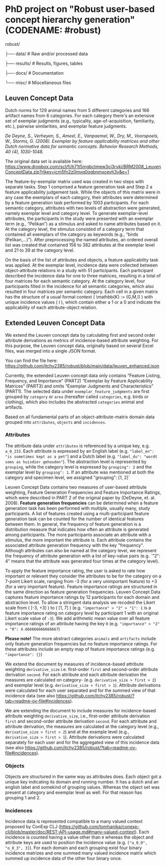 # PhD project on "Robust user-based concept hierarchy generation"  (CODENAME: #robust)

robust/

├── data/                    # Raw and/or processed data

├── results/			     # Results, figures, tables

├── docs/				     # Documentation

└── misc/                    # Miscellaneous files

## Leuven Concept Data

Dutch norms for 129 animal names from 5 different categories and 166 artifact names from 6 categories. For each category there's an extensive set of exemplar judgments (e.g., typicality, age-of-acquisition, familiarity, etc.), pairwise similarities, and exemplar feature judgments. 

*De Deyne, S., Verheyen, S., Ameel, E., Vanpaemel, W., Dry, M., Voorspoels, W., Storms, G. (2008). Exemplar by feature applicability matrices and other Dutch normative data for semantic concepts. Behavior Research Methods, 40 (4), 1030-1048.*

The original data set is available here: https://www.dropbox.com/scl/fi/h71t5mgbctmew3cj3rvkj/BRM2008_LeuvenConceptData.zip?rlkey=icm5fn2z0mvq0qgbnmxceyh3y&e=1

The feature-by-exemplar matrix used was created in two steps with separate tasks. Step 1 comprised a feature generation task and Step 2 a feature applicability judgement task. While the objects of this matrix were in any case the exemplars of each category, their attributes were determined by a feature generation task performed by 1003 participants. For each semantic category, attributes with two levels of abstraction were generated, namely exemplar level and category level. To generate exemplar-level attributes, the participants in the study were presented with an exemplar term (e.g., “Pelikan”) as a stimulus and asked to name attributes based on it. At the category level, the stimulus consisted of a category term that contained all exemplars of the category as keywords (e.g., “birds (Pelikan,...)”). After preprocessing the named attributes, an ordered overall list was created that contained 156 to 382 attributes at the exemplar level and 21 to 39 at the category level.

On the basis of the list of attributes and objects, a feature applicability task was applied. At the exemplar level, incidence data were collected between object-attribute relations in a study with 51 participants. Each participant described the incidence data for one to three matrices, resulting in a total of four matrices for each semantic category. At the category level, four participants filled in the incidence for all semantic categories, which also resulted in four matrices per semantic category. Each cell in a given matrix has the structure of a usual formal context \( \mathbb{K} := (G,M,I) \) with unique incidence values \( I \), which contain either a 1 or a 0 and indicate the applicability of each attribute-object relation.

## Extended Leuven Concept Data

We extend the Leuven concept data by calculating first and second order attribute derivations as metrics of incidence-based attribute weighting. For this purpose, the Leuven concept data, originally based on several Excel files, was merged into a single JSON format.

You can find the file here: https://github.com/itchy2385/robust/blob/main/data/leuven_enhanced.json

Currently, the extended Leuven concept data only contains “Feature Listing, Frequency, and Importance” (PART2) “Exemplar by Feature Applicability Matrices” (PART3) and omits “Exemplar Judgments and Characteristics” (PART1). The selected data under `exemplar_feature_judgments` are first grouped by `category` or `area` (hereafter called `categories`, e.g. birds or clothing), which also includes the abstracted `categories` animal and artifacts.

Based on all fundamental parts of an object-attribute-matrix domain data grouped into `attributes`, `objects` and `incidences`. 

### Attributes

The attribute data under `attributes` is referenced by a unique key, e.g. `a_0_233`. Each attribute is expressed by an English label (e.g. `"label_en": "is sometimes kept as a pet"`) and a Dutch label (e.g. `"label_du": "wordt soms as huisdier gehouden"`). The abstraction level is represented by `grouping`, while the category level is expressed by `grouping": 2` and the exemplar level by `grouping": 1`. If an attribute was mentioned at both the category and specimen level, we assigned "grouping": [1, 2]`

Leuven Concept Data contains two measures of user-based attribute weighting, Feature Generation Frequencies and Feature Importance Ratings, which were described in PART 2 of the original paper by (DeDeyne, et. al. 2008). **Feature generation frequencies** can be determined when a feature generation task has been performed with multiple, usually many, study participants. A list of features created using a multi-participant feature generation task can be counted for the number of identical features between them. In general, the frequency of feature generation is a distribution measure that indicates how often an attribute is generated among participants. The more participants associate an attribute with a stimulus, the more important the attribute is. Each attribute contains the associated attribute generation frequency with the key "frequency". Although attributes can also be named at the category level, we represent the frequency of attribute generation with a list of key-value pairs (e.g. `"2": 4" means that the attribute was generated four times at the category level).

To apply the feature importance rating, the user is asked to rate how important or relevant they consider the attributes to be for the category on a 7-point Likert scale, ranging from -3 (for a very unimportant feature) to +3 (for a very important feature). Feature importance ratings are structured in the same direction as feature generation frequencies. Leuven Concept Data captures feature importance ratings by 12 participants for each domain and abstraction level. To allow a stringent data analysis we recoded the Likert scale from \( [-3, +3] \) to \( [1, 7] \) (e.g. `"importance" > "2" > "1": 1` is a feature importance rating on category level by participant 1 with an original Likert scale value of `-3`). We add arithmetic mean value over all feature importance ratings of an attribute having the key `0` (e.g. `"importance" > "2" > "0": 4.666666666666667`) 

**Please note!** The more abstract categories `animals` and `artifacts` include only feature generation frequencies but no feature importance ratings. For these attributes include an empty map of feature importance ratings (e.g. `"importance": {}`)

We extend the document by measures of incidence-based attribute weighting `derivative_size` i.e. first-order `first` and second-order attribute derivation `second`. For each attribute and each attribute derivation the measures are calculated on category- (e.g. `derivative_size > first > 2`) and exemplar level (e.g. `derivative_size > first > 1`). Attribute derivations were calculated for each user separated and for the summed view of that incidence data (see also https://github.com/itchy2385/robust/?tab=readme-ov-file#incidences).

We are extending the document to include measures for incidence-based attribute weighting `derivative_size`, i.e., first-order attribute derivation `first` and second-order attribute derivation `second`. For each attribute and attribute derivation, the measures are calculated at the category level (e.g., `derivative_size > first > 2`) and at the example level (e.g., `derivative_size > first > 1`). Attribute derivations were calculated separately for each user and for the aggregated view of this incidence data (see also https://github.com/itchy2385/robust/?tab=readme-ov-file#incidences).

### Objects

Objects are structured in the same way as attributes does. Each object got a unique key indicating its domain and running number. It has a dutch and an english label and somekind of grouping values. Whereas the object set was present at category and exemplar level as well. For that reason has grouping 1 and 2.

### Incidences

Incidence data is represented compatible to a many valued context proposed by ConExp CLJ (https://github.com/tomhanika/conexp-clj/blob/master/doc/REST-API-usage.md#many-valued-context). Each incidence is counted having a value other than `0` whereas the object and attribute keys are used to position the incidence value (e.g. `["a_0_0", "o_0_3", 3]`). 
For each domain and each grouping exist four binary incidence matrizes and one summed many valued incidence matrix which summed up incidence data of the other four binary once.
